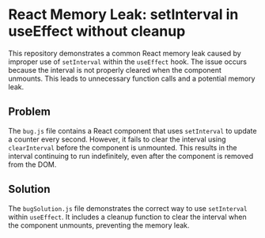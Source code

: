 # React Memory Leak: setInterval in useEffect without cleanup

This repository demonstrates a common React memory leak caused by improper use of `setInterval` within the `useEffect` hook.  The issue occurs because the interval is not properly cleared when the component unmounts. This leads to unnecessary function calls and a potential memory leak.

## Problem

The `bug.js` file contains a React component that uses `setInterval` to update a counter every second. However, it fails to clear the interval using `clearInterval` before the component is unmounted. This results in the interval continuing to run indefinitely, even after the component is removed from the DOM. 

## Solution

The `bugSolution.js` file demonstrates the correct way to use `setInterval` within `useEffect`. It includes a cleanup function to clear the interval when the component unmounts, preventing the memory leak.